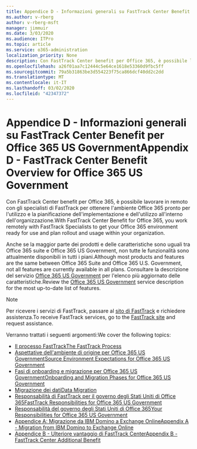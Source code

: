 ```yaml
---
title: Appendice D - Informazioni generali su FastTrack Center Benefit per Office 365 US Government
ms.author: v-rberg
author: v-rberg-msft
manager: jimmuir
ms.date: 3/03/2020
ms.audience: ITPro
ms.topic: article
ms.service: o365-administration
localization_priority: None
description: Con FastTrack Center benefit per Office 365, è possibile lavorare in remoto con gli specialisti di FastTrack per ottenere l'ambiente Office 365 pronto per l'utilizzo e la pianificazione dell'implementazione e dell'utilizzo all'interno dell'organizzazione.
ms.openlocfilehash: a26f01aa7c12444c5e64ce1618e53360d9fbc5ff
ms.sourcegitcommit: 79a5b31863be3d554223f75ca866dcf40dd2c2dd
ms.translationtype: MT
ms.contentlocale: it-IT
ms.lasthandoff: 03/02/2020
ms.locfileid: "42347372"
---
```

# <a name="appendix-d---fasttrack-center-benefit-overview-for-office-365-us-government"></a><span data-ttu-id="2904d-103">Appendice D - Informazioni generali su FastTrack Center Benefit per Office 365 US Government</span><span class="sxs-lookup"><span data-stu-id="2904d-103">Appendix D - FastTrack Center Benefit Overview for Office 365 US Government</span></span>

<span data-ttu-id="2904d-104">Con FastTrack Center benefit per Office 365, è possibile lavorare in remoto con gli specialisti di FastTrack per ottenere l'ambiente Office 365 pronto per l'utilizzo e la pianificazione dell'implementazione e dell'utilizzo all'interno dell'organizzazione.</span><span class="sxs-lookup"><span data-stu-id="2904d-104">With FastTrack Center Benefit for Office 365, you work remotely with FastTrack Specialists to get your Office 365 environment ready for use and plan rollout and usage within your organization.</span></span> 
  
<span data-ttu-id="2904d-105">Anche se la maggior parte dei prodotti e delle caratteristiche sono uguali tra Office 365 suite e Office 365 US Government, non tutte le funzionalità sono attualmente disponibili in tutti i piani.</span><span class="sxs-lookup"><span data-stu-id="2904d-105">Although most products and features are the same between Office 365 Suite and Office 365 U.S. Government, not all features are currently available in all plans.</span></span> <span data-ttu-id="2904d-106">Consultare la descrizione del servizio [Office 365 US Government](https://aka.ms/aboutgovcloud) per l'elenco più aggiornato delle caratteristiche.</span><span class="sxs-lookup"><span data-stu-id="2904d-106">Review the [Office 365 US Government](https://aka.ms/aboutgovcloud) service description for the most up-to-date list of features.</span></span>

> [!NOTE]
> <span data-ttu-id="2904d-107">Per ricevere i servizi di FastTrack, passare al [sito di FastTrack](https://go.microsoft.com/fwlink/?linkid=780698) e richiedere assistenza.</span><span class="sxs-lookup"><span data-stu-id="2904d-107">To receive FastTrack services, go to the [FastTrack site](https://go.microsoft.com/fwlink/?linkid=780698) and request assistance.</span></span>  

<span data-ttu-id="2904d-108">Verranno trattati i seguenti argomenti:</span><span class="sxs-lookup"><span data-stu-id="2904d-108">We cover the following topics:</span></span>
- [<span data-ttu-id="2904d-109">Il processo FastTrack</span><span class="sxs-lookup"><span data-stu-id="2904d-109">The FastTrack Process</span></span>](O365-fasttrack-process.md) 
- [<span data-ttu-id="2904d-110">Aspettative dell'ambiente di origine per Office 365 US Government</span><span class="sxs-lookup"><span data-stu-id="2904d-110">Source Environment Expectations for Office 365 US Government</span></span>](US-Gov-appendix-source-environment-expectations.md)   
- [<span data-ttu-id="2904d-111">Fasi di onboarding e migrazione per Office 365 US Government</span><span class="sxs-lookup"><span data-stu-id="2904d-111">Onboarding and Migration Phases for Office 365 US Government</span></span>](US-Gov-appendix-onboarding-and-migration.md)
- [<span data-ttu-id="2904d-112">Migrazione dei dati</span><span class="sxs-lookup"><span data-stu-id="2904d-112">Data Migration</span></span>](O365-data-migration.md)    
- [<span data-ttu-id="2904d-113">Responsabilità di FastTrack per il governo degli Stati Uniti di Office 365</span><span class="sxs-lookup"><span data-stu-id="2904d-113">FastTrack Responsibilities for Office 365 US Government</span></span>](US-Gov-appendix-fasttrack-responsibilities.md)   
- [<span data-ttu-id="2904d-114">Responsabilità del governo degli Stati Uniti di Office 365</span><span class="sxs-lookup"><span data-stu-id="2904d-114">Your Responsibilities for Office 365 US Government</span></span>](US-Gov-appendix-your-responsibilities.md) 
- [<span data-ttu-id="2904d-115">Appendice A: Migrazione da IBM Domino a Exchange Online</span><span class="sxs-lookup"><span data-stu-id="2904d-115">Appendix A - Migration from IBM Domino to Exchange Online</span></span>](O365-from-ibm-domino-to-exchange-online.md)   
- [<span data-ttu-id="2904d-116">Appendice B - Ulteriore vantaggio di FastTrack Center</span><span class="sxs-lookup"><span data-stu-id="2904d-116">Appendix B - FastTrack Center Additional Benefit</span></span>](O365-fasttrack-additional-benefits.md)


